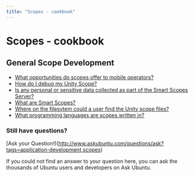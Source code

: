```yaml
---
title: "Scopes - cookbook"
---
```


# Scopes - cookbook

## General Scope Development

  * [What opportunities do scopes offer to mobile operators?](https://askubuntu.com/questions/310667/what-opportunities-do-scopes-offer-to-mobile-operators)
  * [How do I debug my Unity Scope?](https://askubuntu.com/questions/310672/how-do-i-debug-my-unity-scope)
  * [Is any personal or sensitive data collected as part of the Smart Scopes Server?](https://askubuntu.com/questions/310663/is-any-personal-or-sensitive-data-collected-as-part-of-the-smart-scopes-server)
  * [What are Smart Scopes?](https://askubuntu.com/questions/310660/what-are-smart-scopes)
  * [Where on the filesytem could a user find the Unity scope files?](https://askubuntu.com/questions/297108/where-on-the-filesytem-could-a-user-find-the-unity-scope-files)
  * [What programming languages are scopes written in?](https://askubuntu.com/questions/310669/what-programming-languages-are-scopes-written-in)

### Still have questions?

[Ask your Question!)(http://www.askubuntu.com/questions/ask?tags=application-development,scopes)

If you could not find an answer to your question here, you can ask the
thousands of Ubuntu users and developers on Ask Ubuntu.
